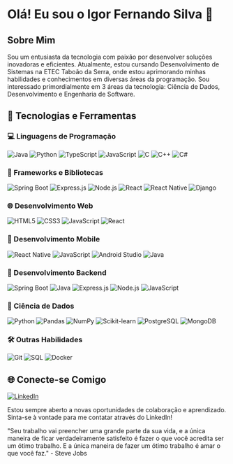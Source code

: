 # Olá! Eu sou o Igor Fernando Silva 👋

## Sobre Mim
Sou um entusiasta da tecnologia com paixão por desenvolver soluções inovadoras e eficientes. Atualmente, estou cursando Desenvolvimento de Sistemas na ETEC Taboão da Serra, onde estou aprimorando minhas habilidades e conhecimentos em diversas áreas da programação. Sou interessado primordialmente em 3 áreas da tecnologia: Ciência de Dados, Desenvolvimento e Engenharia de Software.

## 🚀 Tecnologias e Ferramentas

### 💻 Linguagens de Programação
![Java](https://img.shields.io/badge/Java-%23ED8B00.svg?style=flat&logo=openjdk&logoColor=white)
![Python](https://img.shields.io/badge/Python-3776AB.svg?style=flat&logo=python&logoColor=white)
![TypeScript](https://img.shields.io/badge/TypeScript-007ACC.svg?style=flat&logo=typescript&logoColor=white)
![JavaScript](https://img.shields.io/badge/JavaScript-F7DF1E.svg?style=flat&logo=javascript&logoColor=black)
![C](https://img.shields.io/badge/C-00599C.svg?style=flat&logo=c&logoColor=white)
![C++](https://img.shields.io/badge/C++-00599C.svg?style=flat&logo=c%2B%2B&logoColor=white)
![C#](https://img.shields.io/badge/C%23-239120.svg?style=flat&logo=c-sharp&logoColor=white)

### 🧰 Frameworks e Bibliotecas
![Spring Boot](https://img.shields.io/badge/Spring_Boot-6DB33F.svg?style=flat&logo=spring-boot&logoColor=white)
![Express.js](https://img.shields.io/badge/Express.js-000000.svg?style=flat&logo=express&logoColor=white)
![Node.js](https://img.shields.io/badge/Node.js-339933.svg?style=flat&logo=node.js&logoColor=white)
![React](https://img.shields.io/badge/React-20232A.svg?style=flat&logo=react&logoColor=61DAFB)
![React Native](https://img.shields.io/badge/React_Native-20232A.svg?style=flat&logo=react&logoColor=61DAFB)
![Django](https://img.shields.io/badge/Django-092E20.svg?style=flat&logo=django&logoColor=white)

### 🌐 Desenvolvimento Web
![HTML5](https://img.shields.io/badge/HTML5-E34F26.svg?style=flat&logo=html5&logoColor=white)
![CSS3](https://img.shields.io/badge/CSS3-1572B6.svg?style=flat&logo=css3&logoColor=white)
![JavaScript](https://img.shields.io/badge/JavaScript-F7DF1E.svg?style=flat&logo=javascript&logoColor=black)
![React](https://img.shields.io/badge/React-20232A.svg?style=flat&logo=react&logoColor=61DAFB)

### 📱 Desenvolvimento Mobile
![React Native](https://img.shields.io/badge/React_Native-20232A.svg?style=flat&logo=react&logoColor=61DAFB)
![JavaScript](https://img.shields.io/badge/JavaScript-F7DF1E.svg?style=flat&logo=javascript&logoColor=black)
![Android Studio](https://img.shields.io/badge/Android_Studio-3DDC84.svg?style=flat&logo=android-studio&logoColor=white)
![Java](https://img.shields.io/badge/Java-%23ED8B00.svg?style=flat&logo=openjdk&logoColor=white)

### 🔧 Desenvolvimento Backend
![Spring Boot](https://img.shields.io/badge/Spring_Boot-6DB33F.svg?style=flat&logo=spring-boot&logoColor=white)
![Java](https://img.shields.io/badge/Java-%23ED8B00.svg?style=flat&logo=openjdk&logoColor=white)
![Express.js](https://img.shields.io/badge/Express.js-000000.svg?style=flat&logo=express&logoColor=white)
![Node.js](https://img.shields.io/badge/Node.js-339933.svg?style=flat&logo=node.js&logoColor=white)
![JavaScript](https://img.shields.io/badge/JavaScript-F7DF1E.svg?style=flat&logo=javascript&logoColor=black)

### 🧪 Ciência de Dados
![Python](https://img.shields.io/badge/Python-3776AB.svg?style=flat&logo=python&logoColor=white)
![Pandas](https://img.shields.io/badge/Pandas-150458.svg?style=flat&logo=pandas&logoColor=white)
![NumPy](https://img.shields.io/badge/NumPy-013243.svg?style=flat&logo=numpy&logoColor=white)
![Scikit-learn](https://img.shields.io/badge/Scikit--learn-F7931E.svg?style=flat&logo=scikit-learn&logoColor=white)
![PostgreSQL](https://img.shields.io/badge/-PostgreSQL-336791?style=flat&logo=postgresql&logoColor=white)
![MongoDB](https://img.shields.io/badge/MongoDB-47A248.svg?style=flat&logo=mongodb&logoColor=white)

### 🛠️ Outras Habilidades
![Git](https://img.shields.io/badge/Git-F05032.svg?style=flat&logo=git&logoColor=white)
![SQL](https://img.shields.io/badge/SQL-4479A1.svg?style=flat&logo=postgresql&logoColor=white)
![Docker](https://img.shields.io/badge/-Docker-2496ED?style=flat&logo=docker&logoColor=white)

## 🌐 Conecte-se Comigo
[![LinkedIn](https://img.shields.io/badge/LinkedIn-Connect-blue?style=for-the-badge&logo=linkedin&logoColor=white)](https://www.linkedin.com/in/igor-fernando-silva-496076216/)

Estou sempre aberto a novas oportunidades de colaboração e aprendizado. Sinta-se à vontade para me contatar através do LinkedIn!

"Seu trabalho vai preencher uma grande parte da sua vida, e a única maneira de ficar verdadeiramente satisfeito é fazer o que você acredita ser um ótimo trabalho. E a única maneira de fazer um ótimo trabalho é amar o que você faz." - Steve Jobs


